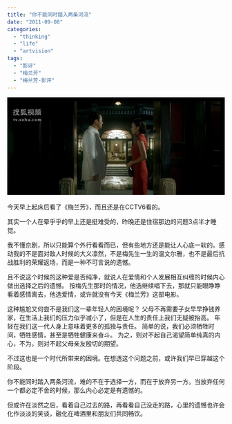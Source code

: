 ```yaml
---
title: "你不能同时踏入两条河流"
date: "2011-09-08"
categories: 
  - "thinking"
  - "life"
  - "artvision"
tags: 
  - "影评"
  - "梅兰芳"
  - "梅兰芳-影评"
---
```


[![未命名](images/thumb.jpg "未命名")](http://blog.natt.cc/wp-content/uploads/2011/09/704c5ceb76d9.jpg)

今天早上起床后看了《梅兰芳》，而且还是在CCTV6看的。

其实一个人在晕乎乎的早上还是挺难受的，昨晚还是住宿那边的问题3点半才睡觉。

我不懂京剧，所以只能算个外行看看而已，但有些地方还是能让人心底一软的。感动我的不是面对敌人时候的大义凛然，不是梅先生一生的温文尔雅，也不是最后抗战胜利的荣耀返场，而是一种不可言说的遗憾。

且不说这个时候的这种爱是否纯净，就说人在爱情和个人发展相互纠缠的时候内心做出选择之后的遗憾。 按梅先生那时的情况，他选继续唱下去，那就只能眼睁睁看着感情离去，他选爱情，或许就没有今天《梅兰芳》这部电影。

这种尴尬又何尝不是我们这一辈年轻人的困境呢？ 父母不再需要子女早早挣钱养家，在生活上我们的压力似乎减小了，但是在人生的责任上我们无疑被抬高。 年轻在我们这一代人身上意味着更多的孤独与责任。 简单的说，我们必须牺牲时间，牺牲感情，甚至是牺牲健康来奋斗。 为之，则对不起自己渴望简单纯真的内心，不为，则对不起父母亲友殷切的期望。

不过这也是一个时代所带来的困境。在想透这个问题之前，或许我们早已穿越这个阶段。

你不能同时踏入两条河流，难的不在于选择一方，而在于放弃另一方。当放弃任何一个都必定不舍的时候，那么内心必定是有遗憾的。

但或许在淡然之后，看着自己过去的路，再看看自己没走的路，心里的遗憾也许会化作淡淡的笑谈，融化在啤酒里和朋友们共同畅饮。
